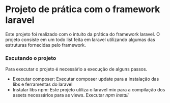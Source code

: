# Projeto de prática com o framework laravel

Este projeto foi realizado com o intuito da prática do framework laravel. O projeto consiste em um todo list feita em laravel utilizando algumas das estruturas fornecidas pelo framework.

### Excutando o projeto

Para executar o projeto é necessáŕio a execução de alguns passos.

+  Executar composer:  Executar composer update para a instalação das libs e ferramentas do laravel
+  Instalar libs npm:  Este projeto utiliza o laravel mix para a compilação dos assets necessários para as views. Executar _npm install_
